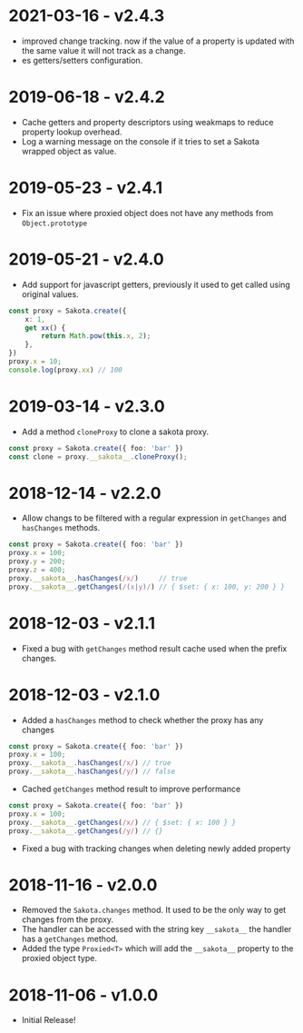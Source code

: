 # 2021-03-16 - v2.4.3

 - improved change tracking. now if the value of a property is updated with the same value it will not track as a change.
 - es getters/setters configuration.

# 2019-06-18 - v2.4.2

 - Cache getters and property descriptors using weakmaps to reduce property lookup overhead.
 - Log a warning message on the console if it tries to set a Sakota wrapped object as value.

# 2019-05-23 - v2.4.1

 - Fix an issue where proxied object does not have any methods from `Object.prototype`

# 2019-05-21 - v2.4.0

 - Add support for javascript getters, previously it used to get called using original values.

```ts
const proxy = Sakota.create({
    x: 1,
    get xx() {
        return Math.pow(this.x, 2);
    },
})
proxy.x = 10;
console.log(proxy.xx) // 100
```

# 2019-03-14 - v2.3.0

 - Add a method `cloneProxy` to clone a sakota proxy.

```ts
const proxy = Sakota.create({ foo: 'bar' })
const clone = proxy.__sakota__.cloneProxy();
```

# 2018-12-14 - v2.2.0

 - Allow changs to be filtered with a regular expression in `getChanges` and `hasChanges` methods.

```ts
const proxy = Sakota.create({ foo: 'bar' })
proxy.x = 100;
proxy.y = 200;
proxy.z = 400;
proxy.__sakota__.hasChanges(/x/)     // true
proxy.__sakota__.getChanges(/(x|y)/) // { $set: { x: 100, y: 200 } }
```

# 2018-12-03 - v2.1.1

 - Fixed a bug with `getChanges` method result cache used when the prefix changes.

# 2018-12-03 - v2.1.0

 - Added a `hasChanges` method to check whether the proxy has any changes

```ts
const proxy = Sakota.create({ foo: 'bar' })
proxy.x = 100;
proxy.__sakota__.hasChanges(/x/) // true
proxy.__sakota__.hasChanges(/y/) // false
```

 - Cached `getChanges` method result to improve performance

```ts
const proxy = Sakota.create({ foo: 'bar' })
proxy.x = 100;
proxy.__sakota__.getChanges(/x/) // { $set: { x: 100 } }
proxy.__sakota__.getChanges(/y/) // {}
```

 - Fixed a bug with tracking changes when deleting newly added property

# 2018-11-16 - v2.0.0

 - Removed the `Sakota.changes` method. It used to be the only way to get changes from the proxy.
 - The handler can be accessed with the string key `__sakota__` the handler has a `getChanges` method.
 - Added the type `Proxied<T>` which will add the `__sakota__` property to the proxied object type.

# 2018-11-06 - v1.0.0

 - Initial Release!
